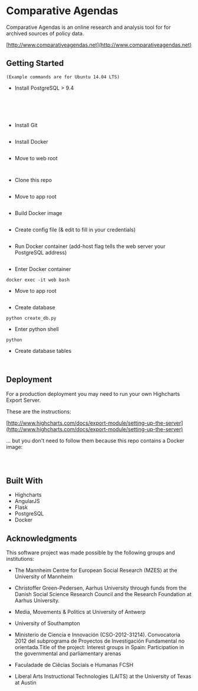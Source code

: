 # Comparative Agendas

Comparative Agendas is an online research and analysis tool for for archived sources of policy data.

[http://www.comparativeagendas.net](http://www.comparativeagendas.net)

## Getting Started

``` 
(Example commands are for Ubuntu 14.04 LTS)
```

* Install PostgreSQL > 9.4

```wget --quiet -O - https://www.postgresql.org/media/keys/ACCC4CF8.asc | sudo apt-key add -
```

```sh -c 'echo "deb http://apt.postgresql.org/pub/repos/apt/ precise-pgdg main" >> /etc/apt/sources.list.d/postgresql.list'
```

```apt-get update
```

```apt-get upgrade
```

```apt-get install postgresql-9.4
```

* Install Git

```apt-get install git
```

* Install Docker

```wget -qO- https://get.docker.com/ | sh
```

* Move to web root

```mkdir /var/www
```

```cd /var/www
```

* Clone this repo

```git clone https://github.com/comparative/cap
```

* Move to app root

```cd /var/www/cap
```

* Build Docker image

```docker build -t cap:web .
```

* Create config file (& edit to fill in your credentials)

```mv /var/www/cap/config_sample.py /var/www/cap/config.py
```

* Run Docker container (add-host flag tells the web server your PostgreSQL address)

```docker run --add-host=mypostgres:123.45.67.89 --name="web" -d -p 80:5000  -v /var/www/cap:/var/www/cap cap:web
```

* Enter Docker container

```docker exec -it web bash```

* Move to app root

```cd /var/www/cap
```

* Create database

```python create_db.py```

* Enter python shell

```python```

* Create database tables

```>>> from app import db
```

```>>> db.create_all()
```


## Deployment

For a production deployment you may need to run your own Highcharts Export Server.

These are the instructions:

[http://www.highcharts.com/docs/export-module/setting-up-the-server](http://www.highcharts.com/docs/export-module/setting-up-the-server)

... but you don't need to follow them because this repo contains a Docker image:

```cd /var/www/cap/highcharts-export
```

```docker build -t cap:export .
```

```docker run --name="export" -d -p 8080:8080 cap:export
```

## Built With

* Highcharts
* AngularJS
* Flask
* PostgreSQL
* Docker

## Acknowledgments

This software project was made possible by the following groups and institutions:

* The Mannheim Centre for European Social Research (MZES) at the University of Mannheim

* Christoffer Green-Pedersen, Aarhus University through funds from the Danish Social Science Research Council and the Research Foundation at Aarhus University. 

* Media, Movements & Politics at University of Antwerp
 
* University of Southampton

* Ministerio de Ciencia e Innovación (CSO-2012-31214). Convocatoria 2012 del subprograma de Proyectos de Investigación Fundamental no orientada.Title of the project: Interest groups in Spain: Participation in the governmental and parliamentary arenas 

* Faculadade de Ciêcias Sociais e Humanas FCSH 

* Liberal Arts Instructional Technologies (LAITS) at the University of Texas at Austin